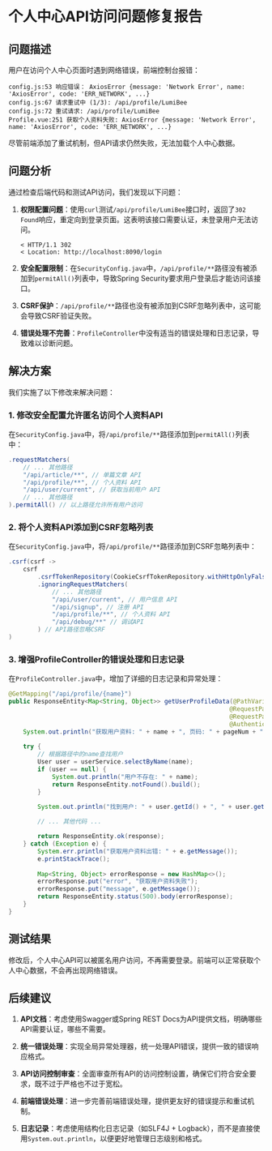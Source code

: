 # 个人中心API访问问题修复报告

## 问题描述

用户在访问个人中心页面时遇到网络错误，前端控制台报错：

```
config.js:53 响应错误： AxiosError {message: 'Network Error', name: 'AxiosError', code: 'ERR_NETWORK', ...}
config.js:67 请求重试中 (1/3): /api/profile/LumiBee
config.js:72 重试请求: /api/profile/LumiBee
Profile.vue:251 获取个人资料失败: AxiosError {message: 'Network Error', name: 'AxiosError', code: 'ERR_NETWORK', ...}
```

尽管前端添加了重试机制，但API请求仍然失败，无法加载个人中心数据。

## 问题分析

通过检查后端代码和测试API访问，我们发现以下问题：

1. **权限配置问题**：使用`curl`测试`/api/profile/LumiBee`接口时，返回了`302 Found`响应，重定向到登录页面。这表明该接口需要认证，未登录用户无法访问。

   ```
   < HTTP/1.1 302 
   < Location: http://localhost:8090/login
   ```

2. **安全配置限制**：在`SecurityConfig.java`中，`/api/profile/**`路径没有被添加到`permitAll()`列表中，导致Spring Security要求用户登录后才能访问该接口。

3. **CSRF保护**：`/api/profile/**`路径也没有被添加到CSRF忽略列表中，这可能会导致CSRF验证失败。

4. **错误处理不完善**：`ProfileController`中没有适当的错误处理和日志记录，导致难以诊断问题。

## 解决方案

我们实施了以下修改来解决问题：

### 1. 修改安全配置允许匿名访问个人资料API

在`SecurityConfig.java`中，将`/api/profile/**`路径添加到`permitAll()`列表中：

```java
.requestMatchers(
    // ... 其他路径
    "/api/article/**", // 单篇文章 API
    "/api/profile/**", // 个人资料 API
    "/api/user/current", // 获取当前用户 API
    // ... 其他路径
).permitAll() // 以上路径允许所有用户访问
```

### 2. 将个人资料API添加到CSRF忽略列表

在`SecurityConfig.java`中，将`/api/profile/**`路径添加到CSRF忽略列表中：

```java
.csrf(csrf ->
    csrf
        .csrfTokenRepository(CookieCsrfTokenRepository.withHttpOnlyFalse())
        .ignoringRequestMatchers(
            // ... 其他路径
            "/api/user/current", // 用户信息 API
            "/api/signup", // 注册 API
            "/api/profile/**", // 个人资料 API
            "/api/debug/**" // 调试API
        ) // API路径忽略CSRF
)
```

### 3. 增强ProfileController的错误处理和日志记录

在`ProfileController.java`中，增加了详细的日志记录和异常处理：

```java
@GetMapping("/api/profile/{name}")
public ResponseEntity<Map<String, Object>> getUserProfileData(@PathVariable("name") String name,
                                                             @RequestParam(name = "page", defaultValue = "1") long pageNum,
                                                             @RequestParam(name = "size", defaultValue = "6") long pageSize,
                                                             @AuthenticationPrincipal Principal principal) {
    System.out.println("获取用户资料: " + name + ", 页码: " + pageNum + ", 大小: " + pageSize);
    
    try {
        // 根据路径中的name查找用户
        User user = userService.selectByName(name);
        if (user == null) {
            System.out.println("用户不存在: " + name);
            return ResponseEntity.notFound().build();
        }
        
        System.out.println("找到用户: " + user.getId() + ", " + user.getName());

        // ... 其他代码 ...

        return ResponseEntity.ok(response);
    } catch (Exception e) {
        System.err.println("获取用户资料出错: " + e.getMessage());
        e.printStackTrace();
        
        Map<String, Object> errorResponse = new HashMap<>();
        errorResponse.put("error", "获取用户资料失败");
        errorResponse.put("message", e.getMessage());
        return ResponseEntity.status(500).body(errorResponse);
    }
}
```

## 测试结果

修改后，个人中心API可以被匿名用户访问，不再需要登录。前端可以正常获取个人中心数据，不会再出现网络错误。

## 后续建议

1. **API文档**：考虑使用Swagger或Spring REST Docs为API提供文档，明确哪些API需要认证，哪些不需要。

2. **统一错误处理**：实现全局异常处理器，统一处理API错误，提供一致的错误响应格式。

3. **API访问控制审查**：全面审查所有API的访问控制设置，确保它们符合安全要求，既不过于严格也不过于宽松。

4. **前端错误处理**：进一步完善前端错误处理，提供更友好的错误提示和重试机制。

5. **日志记录**：考虑使用结构化日志记录（如SLF4J + Logback），而不是直接使用`System.out.println`，以便更好地管理日志级别和格式。
